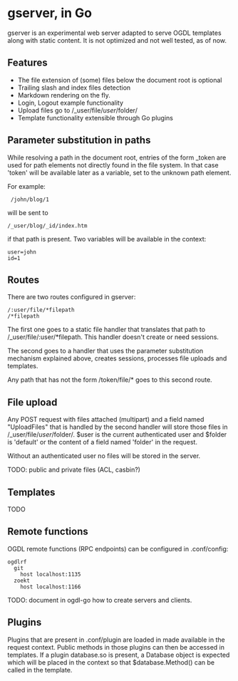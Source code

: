 # gserver, in Go

gserver is an experimental web server adapted to serve OGDL templates along with
static content. It is not optimized and not well tested, as of now.

## Features

 - The file extension of (some) files below the document root is optional
 - Trailing slash and index files detection
 - Markdown rendering on the fly.
 - Login, Logout example functionality
 - Upload files go to /_user/file/$user/$folder/
 - Template functionality extensible through Go plugins

## Parameter substitution in paths

While resolving a path in the document root, entries of the form _token are
used for path elements not directly found in the file system. In that case 'token'
will be available later as a variable, set to the unknown path element.

For example:

     /john/blog/1

will be sent to

    /_user/blog/_id/index.htm

if that path is present. Two variables will be available in the context:

    user=john
    id=1

## Routes

There are two routes configured in gserver:

    /:user/file/*filepath
	/*filepath

The first one goes to a static file handler that translates that path to 
/_user/file/:user/*filepath. This handler doesn't create or need sessions.

The second goes to a handler that uses the parameter substitution
mechanism explained above, creates sessions, processes file uploads and templates. 

Any path that has not the form /token/file/* goes to this second route.

## File upload

Any POST request with files attached (multipart) and a field named "UploadFiles"
that is handled by the second handler will store those files in /_user/file/$user/$folder/.
$user is the current authenticated user and $folder is 'default' or the content of
a field named 'folder' in the request.

Without an authenticated user no files will be stored in the server.

TODO: public and private files (ACL, casbin?)

## Templates

TODO

## Remote functions

OGDL remote functions (RPC endpoints) can be configured in .conf/config:

    ogdlrf
      git
        host localhost:1135
      zoekt
        host localhost:1166

TODO: document in ogdl-go how to create servers and clients.

## Plugins

Plugins that are present in .conf/plugin are loaded in made available in the
request context. Public methods in those plugins can then be accessed in templates.
If a plugin database.so is present, a Database object is expected which will be
placed in the context so that $database.Method() can be called in the template.




